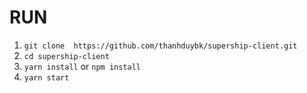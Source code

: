 # RUN

1. ```git clone  https://github.com/thanhduybk/supership-client.git```
2. ```cd supership-client```
3. ```yarn install``` or ```npm install```
4. ```yarn start```